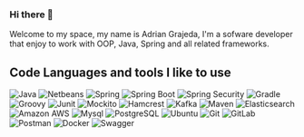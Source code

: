 ### Hi there 👋
Welcome to my space, my name is Adrian Grajeda, I'm a sofware developer that enjoy to work with OOP, Java, Spring and all related frameworks.

## Code Languages and tools I like to use

<p>
<img alt="Java" src="https://img.shields.io/badge/-Java-45b8d8?style=flat-square&logo=openjdk&logoColor=black" />
<img alt="Netbeans" src="https://img.shields.io/badge/-Netbeans-45b8d8?style=flat-square&logo=apacheNetBeansIDE&logoColor=black" />
<img alt="Spring" src="https://img.shields.io/badge/-Spring-45b8d8?style=flat-square&logo=Spring&logoColor=black" />
<img alt="Spring Boot" src="https://img.shields.io/badge/-Spring Boot-45b8d8?style=flat-square&logo=SpringBoot&logoColor=black" />
<img alt="Spring Security" src="https://img.shields.io/badge/-Spring Security-45b8d8?style=flat-square&logo=SpringSecurity&logoColor=black" />
<img alt="Gradle" src="https://img.shields.io/badge/-Gradle-45b8d8?style=flat-square&logo=Gradle&logoColor=black" />
<img alt="Groovy" src="https://img.shields.io/badge/-Groovy-45b8d8?style=flat-square&logo=ApacheGroovy&logoColor=black" />
<img alt="Junit" src="https://img.shields.io/badge/-Junit 5-45b8d8?style=flat-square&logo=JUnit5&logoColor=black" />
<img alt="Mockito" src="https://img.shields.io/badge/-Mockito-45b8d8?style=flat-square&logo=Mockito&logoColor=black" />
<img alt="Hamcrest" src="https://img.shields.io/badge/-Hamcrest-45b8d8?style=flat-square&logo=Hamcrest&logoColor=black" />
<img alt="Kafka" src="https://img.shields.io/badge/-Kafka-45b8d8?style=flat-square&logo=ApacheKafka&logoColor=black" />
<img alt="Maven" src="https://img.shields.io/badge/-Maven-45b8d8?style=flat-square&logo=ApacheMaven&logoColor=black" />
<img alt="Elasticsearch" src="https://img.shields.io/badge/-Elasticsearch-45b8d8?style=flat-square&logo=Elasticsearch&logoColor=black" />
<img alt="Amazon AWS" src="https://img.shields.io/badge/-Amazon AWS-45b8d8?style=flat-square&logo=Amazon AWS&logoColor=black" />
<img alt="Mysql" src="https://img.shields.io/badge/-Mysql-45b8d8?style=flat-square&logo=MySql&logoColor=black" />
<img alt="PostgreSQL" src="https://img.shields.io/badge/-PostgreSQL-45b8d8?style=flat-square&logo=PostgreSQL&logoColor=black" />
<img alt="Ubuntu" src="https://img.shields.io/badge/-Ubuntu-45b8d8?style=flat-square&logo=Ubuntu&logoColor=black" />
<img alt="Git" src="https://img.shields.io/badge/-Git-45b8d8?style=flat-square&logo=Git&logoColor=black" />
<img alt="GitLab" src="https://img.shields.io/badge/-GitLab-45b8d8?style=flat-square&logo=GitLab&logoColor=black" />
<img alt="Postman" src="https://img.shields.io/badge/-Postman-45b8d8?style=flat-square&logo=Postman&logoColor=black" />
<img alt="Docker" src="https://img.shields.io/badge/-Docker-45b8d8?style=flat-square&logo=Docker&logoColor=black" />
<img alt="Swagger" src="https://img.shields.io/badge/-Swagger-45b8d8?style=flat-square&logo=Swagger&logoColor=black" />
</p>
<!--
**AdrianGrajedaB/adriangrajedab** is a ✨ _special_ ✨ repository because its `README.md` (this file) appears on your GitHub profile.

Here are some ideas to get you started:

- 🔭 I’m currently working on ...
- 🌱 I’m currently learning ...
- 👯 I’m looking to collaborate on ...
- 🤔 I’m looking for help with ...
- 💬 Ask me about ...
- 📫 How to reach me: ...
- 😄 Pronouns: ...
- ⚡ Fun fact: ...
-->
